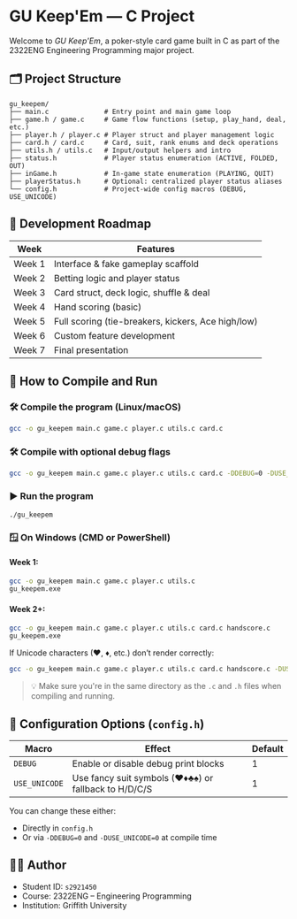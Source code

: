 # GU Keep'Em — C Project

Welcome to *GU Keep'Em*, a poker-style card game built in C as part of the 2322ENG Engineering Programming major project.

## 🗂️ Project Structure

```
gu_keepem/
├── main.c              # Entry point and main game loop
├── game.h / game.c     # Game flow functions (setup, play_hand, deal, etc.)
├── player.h / player.c # Player struct and player management logic
├── card.h / card.c     # Card, suit, rank enums and deck operations
├── utils.h / utils.c   # Input/output helpers and intro
├── status.h            # Player status enumeration (ACTIVE, FOLDED, OUT)
├── inGame.h            # In-game state enumeration (PLAYING, QUIT)
├── playerStatus.h      # Optional: centralized player status aliases
└── config.h            # Project-wide config macros (DEBUG, USE_UNICODE)
```

## 📆 Development Roadmap

| Week    | Features                                         |
|---------|--------------------------------------------------|
| Week 1  | Interface & fake gameplay scaffold               |
| Week 2  | Betting logic and player status                  |
| Week 3  | Card struct, deck logic, shuffle & deal          |
| Week 4  | Hand scoring (basic)                             |
| Week 5  | Full scoring (tie-breakers, kickers, Ace high/low) |
| Week 6  | Custom feature development                       |
| Week 7  | Final presentation                               |

## 🧪 How to Compile and Run

### 🛠️ Compile the program (Linux/macOS)
```bash
gcc -o gu_keepem main.c game.c player.c utils.c card.c
```

### 🛠️ Compile with optional debug flags
```bash
gcc -o gu_keepem main.c game.c player.c utils.c card.c -DDEBUG=0 -DUSE_UNICODE=0
```

### ▶️ Run the program
```bash
./gu_keepem
```

### 🪟 On Windows (CMD or PowerShell)

#### Week 1:
```bash
gcc -o gu_keepem main.c game.c player.c utils.c
gu_keepem.exe
```

#### Week 2+:
```bash
gcc -o gu_keepem main.c game.c player.c utils.c card.c handscore.c
gu_keepem.exe
```

If Unicode characters (♥, ♦, etc.) don’t render correctly:
```bash
gcc -o gu_keepem main.c game.c player.c utils.c card.c handscore.c -DUSE_UNICODE=0
```

> 💡 Make sure you're in the same directory as the `.c` and `.h` files when compiling and running.

## 🔧 Configuration Options (`config.h`)

| Macro         | Effect                                               | Default |
|---------------|------------------------------------------------------|---------|
| `DEBUG`       | Enable or disable debug print blocks                 | 1       |
| `USE_UNICODE` | Use fancy suit symbols (♥♦♣♠) or fallback to H/D/C/S | 1       |

You can change these either:
- Directly in `config.h`
- Or via `-DDEBUG=0` and `-DUSE_UNICODE=0` at compile time

## 👨‍💻 Author

- Student ID: `s2921450`
- Course: 2322ENG – Engineering Programming
- Institution: Griffith University
